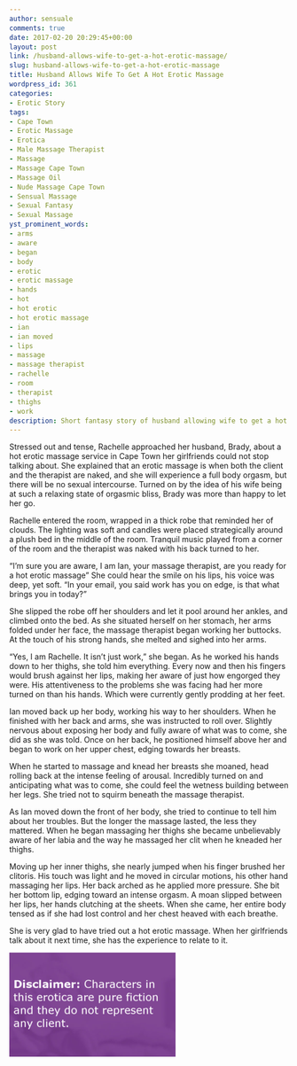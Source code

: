 ```yaml
---
author: sensuale
comments: true
date: 2017-02-20 20:29:45+00:00
layout: post
link: /husband-allows-wife-to-get-a-hot-erotic-massage/
slug: husband-allows-wife-to-get-a-hot-erotic-massage
title: Husband Allows Wife To Get A Hot Erotic Massage
wordpress_id: 361
categories:
- Erotic Story
tags:
- Cape Town
- Erotic Massage
- Erotica
- Male Massage Therapist
- Massage
- Massage Cape Town
- Massage Oil
- Nude Massage Cape Town
- Sensual Massage
- Sexual Fantasy
- Sexual Massage
yst_prominent_words:
- arms
- aware
- began
- body
- erotic
- erotic massage
- hands
- hot
- hot erotic
- hot erotic massage
- ian
- ian moved
- lips
- massage
- massage therapist
- rachelle
- room
- therapist
- thighs
- work
description: Short fantasy story of husband allowing wife to get a hot erotic massage with a male massage therapist in Cape Town.
---
```


Stressed out and tense, Rachelle approached her husband, Brady, about a hot erotic massage service in Cape Town her girlfriends could not stop talking about. She explained that an erotic massage is when both the client and the therapist are naked, and she will experience a full body orgasm, but there will be no sexual intercourse. Turned on by the idea of his wife being at such a relaxing state of orgasmic bliss, Brady was more than happy to let her go.

Rachelle entered the room, wrapped in a thick robe that reminded her of clouds. The lighting was soft and candles were placed strategically around a plush bed in the middle of the room. Tranquil music played from a corner of the room and the therapist was naked with his back turned to her.

“I’m sure you are aware, I am Ian, your massage therapist, are you ready for a hot erotic massage” She could hear the smile on his lips, his voice was deep, yet soft. “In your email, you said work has you on edge, is that what brings you in today?”

She slipped the robe off her shoulders and let it pool around her ankles, and climbed onto the bed. As she situated herself on her stomach, her arms folded under her face, the massage therapist began working her buttocks. At the touch of his strong hands, she melted and sighed into her arms.

“Yes, I am Rachelle. It isn’t just work,” she began. As he worked his hands down to her thighs, she told him everything. Every now and then his fingers would brush against her lips, making her aware of just how engorged they were. His attentiveness to the problems she was facing had her more turned on than his hands. Which were currently gently prodding at her feet.

Ian moved back up her body, working his way to her shoulders. When he finished with her back and arms, she was instructed to roll over. Slightly nervous about exposing her body and fully aware of what was to come, she did as she was told. Once on her back, he positioned himself above her and began to work on her upper chest, edging towards her breasts.

When he started to massage and knead her breasts she moaned, head rolling back at the intense feeling of arousal. Incredibly turned on and anticipating what was to come, she could feel the wetness building between her legs. She tried not to squirm beneath the massage therapist.

As Ian moved down the front of her body, she tried to continue to tell him about her troubles. But the longer the massage lasted, the less they mattered. When he began massaging her thighs she became unbelievably aware of her labia and the way he massaged her clit when he kneaded her thighs.

Moving up her inner thighs, she nearly jumped when his finger brushed her clitoris. His touch was light and he moved in circular motions, his other hand massaging her lips. Her back arched as he applied more pressure. She bit her bottom lip, edging toward an intense orgasm. A moan slipped between her lips, her hands clutching at the sheets. When she came, her entire body tensed as if she had lost control and her chest heaved with each breathe.

She is very glad to have tried out a hot erotic massage. When her girlfriends talk about it next time, she has the experience to relate to it.

![wife massage cape town](/images/posts/disclaimer.png)

